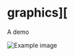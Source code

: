 # graphics][
A demo

![Example image](https://raw.githubusercontent.com/clandrew/gfx2/master/Images/Fanart.png?token=AB56D54YBG45BNRMMWSH6UC7ENPM2 "Example image")

